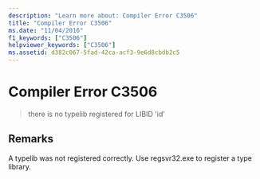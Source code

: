 ```yaml
---
description: "Learn more about: Compiler Error C3506"
title: "Compiler Error C3506"
ms.date: "11/04/2016"
f1_keywords: ["C3506"]
helpviewer_keywords: ["C3506"]
ms.assetid: d382c067-5fad-42ca-acf3-9e6d8cbdb2c5
---
```

# Compiler Error C3506

> there is no typelib registered for LIBID 'id'

## Remarks

A typelib was not registered correctly. Use regsvr32.exe to register a type library.
